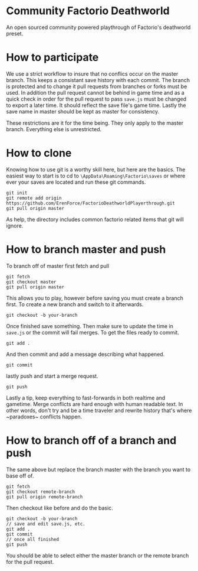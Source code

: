 # Community Factorio Deathworld
An open sourced community powered playthrough of Factorio's deathworld preset.

# How to participate
We use a strict workflow to insure that no conflics occur on the master branch. This keeps a consistant save history with each commit. The branch is protected and to change it pull requests from branches or forks must be used. In addition the pull request cannot be behind in game time and as a quick check in order for the pull request to pass `save.js` must be changed to export a later time. It should reflect the save file's game time. Lastly the save name in master should be kept as master for consistency.

These restrictions are it for the time being. They only apply to the master branch. Everything else is unrestricted.

# How to clone
Knowing how to use git is a worthy skill here, but here are the basics.
The easiest way to start is to cd to `\AppData\Roaming\Factorio\saves` or where ever your saves are located and run these git commands.
```
git init
git remote add origin https://github.com/ErenForce/FactorioDeathworldPlayerthrough.git
git pull origin master
```

As help, the directory includes common factorio related items that git will ignore.

# How to branch master and push
To branch off of master first fetch and pull
```
git fetch
git checkout master
git pull origin master
```
This allows you to play, however before saving you must create a branch first. To create a new branch and switch to it afterwards. 
```
git checkout -b your-branch
```
Once finished save something. Then make sure to update the time in `save.js` or the commit will fail merges. To get the files ready to commit.
```
git add .
```
And then commit and add a message describing what happened.
```
git commit
```
lastly push and start a merge request.
```
git push
```
Lastly a tip, keep everything to fast-forwards in both realtime and gametime. Merge conflicts are hard enough with human readable text.
In other words, don't try and be a time traveler and rewrite history that's where ~paradoxes~ conflicts happen.

# How to branch off of a branch and push
The same above but replace the branch master with the branch you want to base off of.
```
git fetch
git checkout remote-branch
git pull origin remote-branch
```
Then checkout like before and do the basic.
```
git checkout -b your-branch
// save and edit save.js, etc.
git add .
git commit
// once all finished
git push
```
You should be able to select either the master branch or the remote branch for the pull request.
